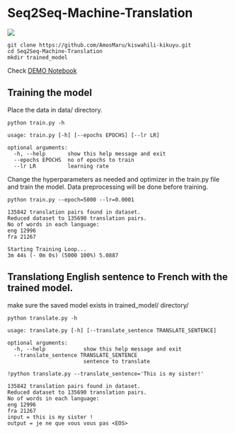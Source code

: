 # Seq2Seq-Machine-Translation

![](https://smerity.com/media/images/articles/2016/gnmt_arch_1_enc_dec.svg)

```
git clone https://github.com/AmosMaru/kiswahili-kikuyu.git
cd Seq2Seq-Machine-Translation
mkdir trained_model
```

Check [DEMO Notebook](./DEMO.ipynb)

## Training the model
Place the data in data/ directory.

```
python train.py -h
```
```
usage: train.py [-h] [--epochs EPOCHS] [--lr LR]

optional arguments:
  -h, --help       show this help message and exit
  --epochs EPOCHS  no of epochs to train
  --lr LR          learning rate
```

Change the hyperparameters as needed and optimizer in the train.py file and train the model. Data preprocessing will be done before training.
```
python train.py --epoch=5000 --lr=0.0001
```
```
135842 translation pairs found in dataset.
Reduced dataset to 135690 translation pairs.
No of words in each language:
eng 12996
fra 21267

Starting Training Loop...
3m 44s (- 0m 0s) (5000 100%) 5.0887
```
## Translationg English sentence to French with the trained model.
make sure the saved model exists in trained_model/ directory/

```
python translate.py -h
```
```
usage: translate.py [-h] [--translate_sentence TRANSLATE_SENTENCE]

optional arguments:
  -h, --help            show this help message and exit
  --translate_sentence TRANSLATE_SENTENCE
                        sentence to translate

```

```
!python translate.py --translate_sentence='This is my sister!'
```
```
135842 translation pairs found in dataset.
Reduced dataset to 135690 translation pairs.
No of words in each language:
eng 12996
fra 21267
input = this is my sister !
output = je ne que vous vous pas <EOS>
```
